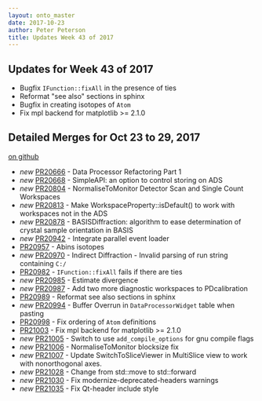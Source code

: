 ```yaml
---
layout: onto_master
date: 2017-10-23
author: Peter Peterson
title: Updates Week 43 of 2017
---
```

Updates for Week 43 of 2017
---------------------------
* Bugfix `IFunction::fixAll` in the presence of ties
* Reformat "see also" sections in sphinx
* Bugfix in creating isotopes of `Atom`
* Fix mpl backend for matplotlib >= 2.1.0

Detailed Merges for Oct 23 to 29, 2017
--------------------------------------
[on github](https://github.com/mantidproject/mantid/pulls?q=is%3Apr+merged%3A2017-10-24..2017-10-29)

* *new* [PR20666](https://github.com/mantidproject/mantid/pull/20666) - Data Processor Refactoring Part 1
* *new* [PR20668](https://github.com/mantidproject/mantid/pull/20668) - SimpleAPI: an option to control storing on ADS
* *new* [PR20804](https://github.com/mantidproject/mantid/pull/20804) - NormaliseToMonitor Detector Scan and Single Count Workspaces
* *new* [PR20813](https://github.com/mantidproject/mantid/pull/20813) - Make WorkspaceProperty::isDefault() to work with workspaces not in the ADS
* *new* [PR20878](https://github.com/mantidproject/mantid/pull/20878) - BASISDiffraction: algorithm to ease determination of crystal sample orientation in BASIS
* *new* [PR20942](https://github.com/mantidproject/mantid/pull/20942) - Integrate parallel event loader
* [PR20957](https://github.com/mantidproject/mantid/pull/20957) - Abins isotopes
* *new* [PR20970](https://github.com/mantidproject/mantid/pull/20970) - Indirect Diffraction - Invalid parsing of run string containing `C:/`
* [PR20982](https://github.com/mantidproject/mantid/pull/20982) - `IFunction::fixAll` fails if there are ties
* *new* [PR20985](https://github.com/mantidproject/mantid/pull/20985) - Estimate divergence
* *new* [PR20987](https://github.com/mantidproject/mantid/pull/20987) - Add two more diagnostic workspaces to PDcalibration
* [PR20989](https://github.com/mantidproject/mantid/pull/20989) - Reformat see also sections in sphinx
* *new* [PR20994](https://github.com/mantidproject/mantid/pull/20994) - Buffer Overrun in `DataProcessorWidget` table when pasting
* [PR20998](https://github.com/mantidproject/mantid/pull/20998) - Fix ordering of `Atom` definitions
* [PR21003](https://github.com/mantidproject/mantid/pull/21003) - Fix mpl backend for matplotlib >= 2.1.0
* *new* [PR21005](https://github.com/mantidproject/mantid/pull/21005) - Switch to use `add_compile_options` for gnu compile flags
* *new* [PR21006](https://github.com/mantidproject/mantid/pull/21006) - NormaliseToMonitor blocksize fix
* *new* [PR21007](https://github.com/mantidproject/mantid/pull/21007) - Update SwitchToSliceViewer in MultiSlice view to work with nonorthogonal axes.
* *new* [PR21028](https://github.com/mantidproject/mantid/pull/21028) - Change from std::move to std::forward
* *new* [PR21030](https://github.com/mantidproject/mantid/pull/21030) - Fix modernize-deprecated-headers warnings
* *new* [PR21035](https://github.com/mantidproject/mantid/pull/21035) - Fix Qt-header include style
